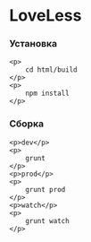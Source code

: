 LoveLess
========

<div>
    <h3>Установка</h3>

    <p>
        cd html/build
    </p>
    <p>
        npm install
    </p>
</div>

<div>
    <h3>Сборка</h3>

    <p>dev</p>
    <p>
        grunt
    </p>
    <p>prod</p>
    <p>
        grunt prod
    </p>
    <p>watch</p>
    <p>
        grunt watch
    </p>
</div>